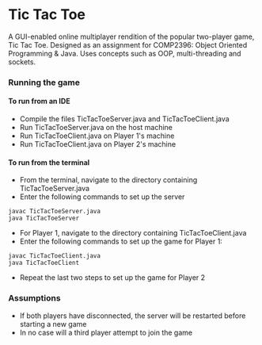 # Tic Tac Toe
A GUI-enabled online multiplayer rendition of the popular two-player game, Tic Tac Toe. Designed as an assignment for COMP2396: Object Oriented Programming & Java. Uses concepts such as OOP, multi-threading and sockets. 

### Running the game
#### To run from an IDE
- Compile the files TicTacToeServer.java and TicTacToeClient.java
- Run TicTacToeServer.java on the host machine
- Run TicTacToeClient.java on Player 1's machine
- Run TicTacToeClient.java on Player 2's machine

#### To run from the terminal 
- From the terminal, navigate to the directory containing  TicTacToeServer.java
- Enter the following commands to set up the server
```
javac TicTacToeServer.java
java TicTacToeServer
```
- For Player 1, navigate to the directory containing TicTacToeClient.java
- Enter the following commands to set up the game for Player 1:
```
javac TicTacToeClient.java
java TicTacToeClient
```
- Repeat the last two steps to set up the game for Player 2

### Assumptions
- If both players have disconnected, the server will be restarted before starting a new game
- In no case will a third player attempt to join the game

